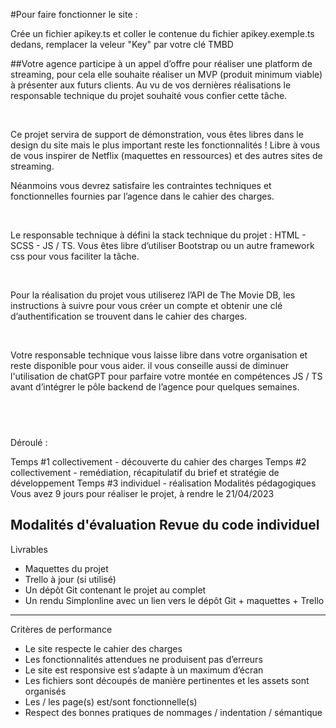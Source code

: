 #Pour faire fonctionner le site : 

Crée un fichier apikey.ts et coller le contenue du fichier apikey.exemple.ts dedans, remplacer la veleur "Key" par votre clé TMBD



##Votre agence participe à un appel d’offre pour réaliser une platform de streaming, pour cela elle souhaite réaliser un MVP (produit minimum viable) à présenter aux futurs clients. Au vu de vos dernières réalisations le responsable technique du projet souhaité vous confier cette tâche.

​

Ce projet servira de support de démonstration, vous êtes libres dans le design du site mais le plus important reste les fonctionnalités ! Libre à vous de vous inspirer de Netflix (maquettes en ressources) et des autres sites de streaming.

Néanmoins vous devrez satisfaire les contraintes techniques et fonctionnelles fournies par l’agence dans le cahier des charges.

​

Le responsable technique à défini la stack technique du projet : HTML - SCSS - JS / TS. Vous êtes libre d’utiliser Bootstrap ou un autre framework css pour vous faciliter la tâche.

​

Pour la réalisation du projet vous utiliserez l’API de The Movie DB, les instructions à suivre pour vous créer un compte et obtenir une clé d’authentification se trouvent dans le cahier des charges.

​

Votre responsable technique vous laisse libre dans votre organisation et reste disponible pour vous aider. il vous conseille aussi de diminuer l'utilisation de chatGPT pour parfaire votre montée en compétences JS / TS avant d’intégrer le pôle backend de l’agence pour quelques semaines.

​
---

Déroulé :

Temps #1 collectivement - découverte du cahier des charges
Temps #2 collectivement - remédiation, récapitulatif du brief et stratégie de développement
Temps #3 individuel - réalisation
Modalités pédagogiques
Vous avez 9 jours pour réaliser le projet, à rendre le 21/04/2023

Modalités d'évaluation
Revue du code individuel
---
Livrables
- Maquettes du projet
- Trello à jour (si utilisé)
- Un dépôt Git contenant le projet au complet
- Un rendu Simplonline avec un lien vers le dépôt Git + maquettes + Trello
---
Critères de performance
- Le site respecte le cahier des charges
- Les fonctionnalités attendues ne produisent pas d’erreurs
- Le site est responsive est s’adapte à un maximum d’écran
- Les fichiers sont découpés de manière pertinentes et les assets sont organisés
- Les / les page(s) est/sont fonctionnelle(s)
- Respect des bonnes pratiques de nommages / indentation / sémantique